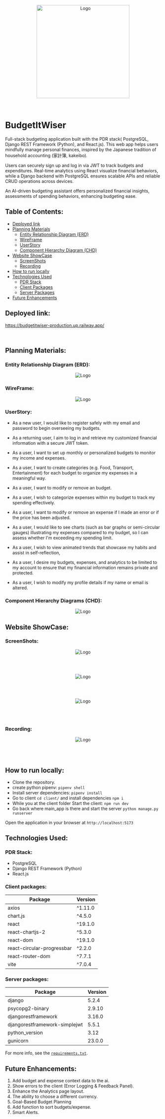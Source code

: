 <p align="center"><img style="width:300px; height: auto;" alt="Logo" src="./client/public/imgs/icon.png"/></p>

<br>

# BudgetItWiser

Full-stack budgeting application built with the PDR stack( PostgreSQL, Django REST Framework (Python), and React.js). This web app helps users mindfully manage personal finances, inspired by the Japanese tradition of household accounting (家計簿, kakeibo).

Users can securely sign up and log in via JWT to track budgets and expenditures. Real-time analytics using React visualize financial behaviors, while a Django backend with PostgreSQL ensures scalable APIs and reliable CRUD operations across devices.

An AI-driven budgeting assistant offers personalized financial insights, assessments of spending behaviors, enhancing budgeting ease.

## Table of Contents:

- [Deployed link](#deployed-link)
- [Planning Materials](#planning-materials)
  - [Entity Relationship Diagram (ERD)](#entity-relationship-diagram-erd)
  - [WireFrame](#wireframe)
  - [UserStory](#userstory)
  - [Component Hierarchy Diagram (CHD)](#component-hierarchy-diagrams-chd)
- [Website ShowCase](#website-showcase)
  - [ScreenShots](#screenshots)
  - [Recording](#recording)
- [How to run locally](#how-to-run-locally)
- [Technologies Used](#technologies-used)
  - [PDR Stack](#pdr-stack)
  - [Client Packages](#client-packages)
  - [Server Packages](#client-packages)
- [Future Enhancements](#future-enhancements)

## Deployed link:

https://budgetitwiser-production.up.railway.app/

<br>

## Planning Materials:

### Entity Relationship Diagram (ERD):

<p align="center"><img alt="Logo" src="./images/planningScreenShots/erd.png"/></p>

### WireFrame:

<p align="center"><img alt="Logo" src="./images/planningScreenShots/wireFrame.png"/></p>

### UserStory:

- As a new user, I would like to register safely with my email and password to begin overseeing my budgets.

- As a returning user, I aim to log in and retrieve my customized financial information with a secure JWT token.

- As a user, I want to set up monthly or personalized budgets to monitor my income and expenses.

- As a user, I want to create categories (e.g. Food, Transport, Entertainment) for each budget to organize my expenses in a meaningful way.

- As a user, I want to modify or remove an budget.

- As a user, I wish to categorize expenses within my budget to track my spending effectively.

- As a user, I want to modify or remove an expense if I made an error or if the price has been adjusted.

- As a user, I would like to see charts (such as bar graphs or semi-circular gauges) illustrating my expenses compared to my budget, so I can assess whether I'm exceeding my spending limit.

- As a user, I wish to view animated trends that showcase my habits and assist in self-reflection,

- As a user, I desire my budgets, expenses, and analytics to be limited to my account to ensure that my financial information remains private and protected.

- As a user, I wish to modify my profile details if my name or email is altered.

### Component Hierarchy Diagrams (CHD):

<p align="center"><img alt="Logo" src="./images/planningScreenShots/CHD.png"/></p>

## Website ShowCase:

### ScreenShots:

<p align="center"><img alt="Logo" src="./images/screenShots/Screenshot 2025-08-04 124356.png"/></p>

<br>
<br>

<p align="center"><img alt="Logo" src="./images/screenShots/Screenshot 2025-08-04 124510.png"/></p>

<br>
<br>

<p align="center"><img alt="Logo" src="./images/screenShots/Screenshot 2025-08-04 124639.png"/></p>

<br>
<br>

### Recording:

<p align="center"><img alt="Logo" src="./images/screenShots/record.gif"/></p>

<br>
<br>

## How to run locally:

- Clone the repository.
- create python pipenv: `pipenv shell`
- Install server dependencies: `pipenv install`
- Go to client `cd client/` and install dependencies `npm i`
- While you at the client folder Start the client: `npm run dev`
- Go back where main_app is there and start the server `python manage.py runserver`

Open the application in your browser at `http://localhost:5173`

## Technologies Used:

### PDR Stack:

- PostgreSQL
- Django REST Framework (Python)
- React.js

### Client packages:

| Package                    | Version |
| -------------------------- | ------- |
| axios                      | ^1.11.0 |
| chart.js                   | ^4.5.0  |
| react                      | ^19.1.0 |
| react-chartjs-2            | ^5.3.0  |
| react-dom                  | ^19.1.0 |
| react-circular-progressbar | ^2.2.0  |
| react-router-dom           | ^7.7.1  |
| vite                       | ^7.0.4  |

### Server packages:

| Package                       | Version |
| ----------------------------- | ------- |
| django                        | 5.2.4   |
| psycopg2-binary               | 2.9.10  |
| djangorestframework           | 3.16.0  |
| djangorestframework-simplejwt | 5.5.1   |
| python_version                | 3.12    |
| gunicorn                      | 23.0.0  |

For more info, see the [`requirements.txt`](https://github.com/HusainNit/BudgetItWiser/blob/main/requirements.txt).

## Future Enhancements:

1. Add budget and expense context data to the ai.
2. Show errors to the client (Error Logging & Feedback Panel).
3. Enhance the Analytics page layout.
4. The ability to choose a different currency.
5. Goal-Based Budget Planning
6. Add function to sort budgets/expense.
7. Smart Alerts.
